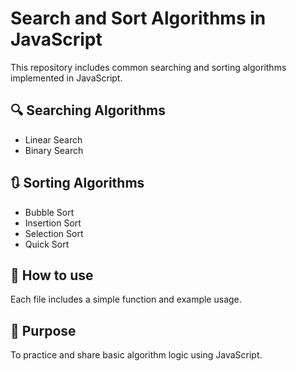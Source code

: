 # Search and Sort Algorithms in JavaScript

This repository includes common searching and sorting algorithms implemented in JavaScript.

## 🔍 Searching Algorithms
- Linear Search
- Binary Search

## 🔃 Sorting Algorithms
- Bubble Sort
- Insertion Sort
- Selection Sort
- Quick Sort

## 📁 How to use
Each file includes a simple function and example usage.

## 🧠 Purpose
To practice and share basic algorithm logic using JavaScript.
